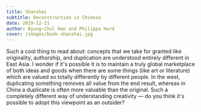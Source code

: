 ```yaml
---
title: Shanzhai
subtitle: Deconstruction in Chinese
date: 2019-12-21
author: Byung-Chul Han and Philippa Hurd
cover: /images/book-shanzhai.jpg
---
```


Such a cool thing to read about: concepts that we take for granted like originality, authorship, and duplication are understood entirely different in East Asia. I wonder if it's possible it is to maintain a truly global marketplace of both ideas and goods when there are some things (like art or literature) which are valued so totally differently by different people. In the west, duplicating something removes all value from the end result, whereas in China a duplicate is often more valuable than the original. Such a completely different way of understanding creativity — do you think it's possible to adopt this viewpoint as an outsider?
